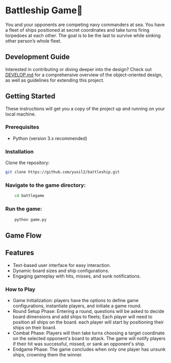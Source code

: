 # Battleship Game🚢

You and your opponents are competing navy commanders at sea. You have a fleet of ships positioned at secret coordinates and take turns firing torpedoes at each other. The goal is to be the last to survive while sinking other person’s whole fleet.

## Development Guide
Interested in contributing or diving deeper into the design? Check out [DEVELOP.md](https://github.com/yuxil2/battleship/blob/main/DEVELOP.md) for a comprehensive overview of the object-oriented design, as well as guidelines for extending this project.

## Getting Started

These instructions will get you a copy of the project up and running on your local machine.

### Prerequisites

- Python (version 3.x recommended)

### Installation

Clone the repository:

   ```sh
   git clone https://github.com/yuxil2/battleship.git
   ```

### Navigate to the game directory:

```sh
	cd battlegame
```

### Run the game:

```sh
	python game.py
```

## Game Flow 

## Features

* Text-based user interface for easy interaction.
* Dynamic board sizes and ship configurations.
* Engaging gameplay with hits, misses, and sunk notifications.


### How to Play

* Game Initialization: players have the options to define game configurations, instantiate players, and initiate a game round.
* Round Setup Phase: Entering a round, questions will be asked to decide board dimensions and add ships to fleets; Each player will need to position all ships on the board.
each player will start by positioning their ships on their board.
* Combat Phase: Players will then take turns choosing a target coordinate on the selected opponent's board to attack. The game will notify players if their hit was successful, missed, or sank an opponent's ship.
* Endgame Phase: The game concludes when only one player has unsunk ships, crowning them the winner.
